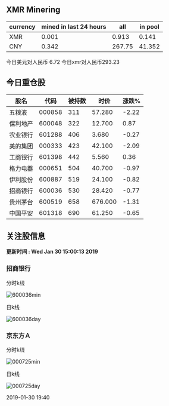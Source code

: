 ## XMR Minering

|currency|mined in last 24 hours|all|in pool|
|---|---|---|---|
|XMR|0.001|0.913|0.141|
|CNY|0.342|267.75|41.352|

今日美元对人民币 6.72	今日xmr对人民币293.23


## 今日重仓股 

|股名|代码|被持数|时价|涨跌%|
|---|---|---|---|---|
|五粮液|000858|311|57.280|-2.22|
|保利地产|600048|322|12.700|0.87|
|农业银行|601288|406|3.680|-0.27|
|美的集团|000333|423|42.100|-2.09|
|工商银行|601398|442|5.560|0.36|
|格力电器|000651|504|40.700|-0.97|
|伊利股份|600887|519|24.100|-0.82|
|招商银行|600036|530|28.420|-0.77|
|贵州茅台|600519|658|676.000|-1.31|
|中国平安|601318|690|61.250|-0.65|

## 关注股信息
**更新时间 : Wed Jan 30 15:00:13 2019**
### 招商银行 
分时k线

![600036min](http://image.sinajs.cn/newchart/min/n/sh600036.gif)

日k线

![600036day](http://image.sinajs.cn/newchart/daily/n/sh600036.gif)

### 京东方Ａ 
分时k线

![000725min](http://image.sinajs.cn/newchart/min/n/sz000725.gif)

日k线

![000725day](http://image.sinajs.cn/newchart/daily/n/sz000725.gif)

2019-01-30 19:40